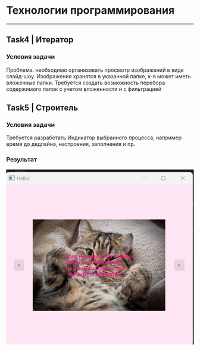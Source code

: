 # Технологии программирования
___
## Task4 | Итератор
### Условия задачи
Проблема. необходимо организовать просмотр изображений в виде слайд-шоу. Изображения хранятся в указанной папке, к-я может иметь вложенные папки. 
Требуется создать возможность перебора содержимого папок с учетом вложенности и с фильтрацией

## Task5 | Строитель
### Условия задачи
Требуется разработать Индикатор выбранного процесса, например время до дедлайна, настроения, заполнения и пр.

### Результат
![](Images/1.png)
